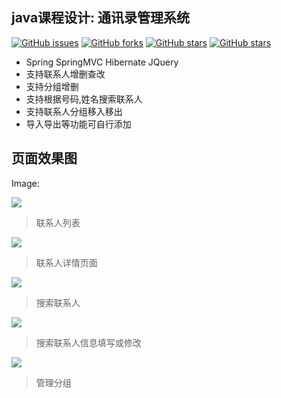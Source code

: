 ## java课程设计: 通讯录管理系统
[![GitHub issues](https://img.shields.io/github/issues/wususu/Directory.svg)](https://github.com/wususu/Directory/issues)
[![GitHub forks](https://img.shields.io/github/forks/wususu/Directory.svg)](https://github.com/wususu/Directory/network)
[![GitHub stars](https://img.shields.io/github/stars/wususu/Directory.svg)](https://github.com/wususu/Directory/stargazers)
[![GitHub stars](https://img.shields.io/github/stars/wususu/Directory.svg)](https://github.com/wususu/Directory/stargazers)


- Spring SpringMVC Hibernate JQuery 
- 支持联系人增删查改
- 支持分组增删
- 支持根据号码,姓名搜索联系人
- 支持联系人分组移入移出
- 导入导出等功能可自行添加

## 页面效果图

Image:

![](https://raw.githubusercontent.com/wususu/Directory/master/pic/联系人列表.png)

> 联系人列表

![](https://raw.githubusercontent.com/wususu/Directory/master/pic/联系人详情.png)

> 联系人详情页面

![](https://raw.githubusercontent.com/wususu/Directory/master/pic/搜索.png)

> 搜索联系人

![](https://raw.githubusercontent.com/wususu/Directory/master/pic/联系人信息填写修改.png)

> 搜索联系人信息填写或修改

![](https://raw.githubusercontent.com/wususu/Directory/master/pic/分组管理.png)


> 管理分组

